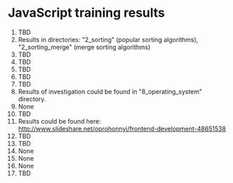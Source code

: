 # JavaScript training results

1. TBD
2. Results in directories: "2_sorting" (popular sorting algorithms), "2_sorting_merge" (merge sorting algorithms)
3. TBD
4. TBD
5. TBD
6. TBD
7. TBD
8. Results of investigation could be found in "8_operating_system" directory.
9. None
10. TBD
11. Results could be found here: http://www.slideshare.net/oprohonnyi/frontend-development-48651538
12. TBD
13. TBD
14. None
15. None
16. None
17. TBD

